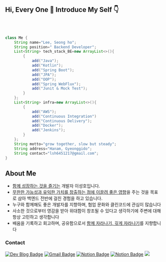 <H2> Hi, Every One 🤗 Introduce My Self 👇 </H2>
<br>

```java

class Me {
	String name="Lee, Seong ho";
	String position=" Backend Developer";
	List<String> tech_stack_BE=new ArrayList<>(){
		{
			add("Java");
			add("Kotlin");
			add("Spring Boot");
			add("JPA");
			add("OOP");
			add("Spring WebFlux");
			add("Junit & Mock Test");
		}
	};
	List<String> infra=new ArrayList<>(){
		{
			add("AWS");
			add("Continuous Integration")
			add("Continuous Delivery");
			add("Docker");
			add("Jenkins");
		}
	};
	String motto="grow together, slow but steady";
	String address="Hanam, Gyeonggido";
	String contact="lsh6451217@gmail.com";
}

```

## About Me 
- [함께 성장하는 것을 즐기는](https://learngoeson.tistory.com/entry/%F0%9F%92%A1-%EB%AA%A8%ED%95%A8%EC%BD%94-%EC%8A%A4%ED%84%B0%EB%94%94-%EB%B6%80%ED%84%B0-%ED%95%98%EB%A3%A8%ED%95%98%EB%82%98-%EC%95%8C%EA%B3%A0%EB%A6%AC%EC%A6%98%EA%B9%8C%EC%A7%80-%EB%A7%8C%EB%93%A4%EA%B2%8C-%EB%90%9C-%EC%9D%B4%EC%9C%A0) 개발자 이성호입니다.
- [무한한 가능성과 유익한 가치를 창출하는 점에 이끌려 좋은 영향](https://learngoeson.tistory.com/entry/%F0%9F%99%8C-%EB%82%B4%EA%B0%80-%EC%A7%80%ED%96%A5%ED%95%98%EB%8A%94-%EA%B0%9C%EB%B0%9C%EC%9E%90%EB%A1%9C%EC%84%9C%EC%9D%98-%EB%B0%A9%ED%96%A5)을 주는 것을 목표로 삼아 백엔드 전반에 걸친 경험을 하고 있습니다.
- 누구와 함께해도 좋은 개발자를 지향하며, 협업 문화와 클린코드에 관심이 많습니다
- 사소한 것으로부터 영감을 받아 위대함이 창조될 수 있다고 생각하기에 주변에 대해 항상 고민하고 생각합니다
- 배움을 기록하고 회고하며, 공유함으로서 [함께 자라나기, 깊게 자라나기](https://learngoeson.tistory.com/59)를 지향합니다


### Contact
[![Dev Blog Badge](http://img.shields.io/badge/-Dev%20Blog-316B83?style=flat&logo=github&link=https://learngoeson.tistory.com/)](https://learngoeson.tistory.com/)
[![Gmail Badge](https://img.shields.io/badge/Gmail-5F939A?style=flat&logo=Gmail&logoColor=white&link=mailto:lsh6451217@gmail.com)](mailto:lsh6451217@gmail.com)
[![Notion Badge](http://img.shields.io/badge/-AboutMe-63B4B8?style=flat&logo=notion&link=https://substantial-offer-24f.notion.site/1b8ee2c9fe234ce0a04b031d41802cbd)](https://lavish-archeology-de0.notion.site/d929c0c28a15459b9a62801a8224489e)
[![Notion Badge](http://img.shields.io/badge/-Portfolio-63B4B8?style=flat&logo=notion&link=https://substantial-offer-24f.notion.site/1b8ee2c9fe234ce0a04b031d41802cbd)](https://lavish-archeology-de0.notion.site/0671dea1f4aa4bc295ba50d802495d83?v=8721c03052274549a7d7a710294e8167&pvs=4)
<a href="https://www.instagram.com/e.t.c_lee" target="_blank"><img src="https://img.shields.io/badge/Instagram-E4405F?style=flat-square&logo=Instagram&logoColor=white"/></a>
